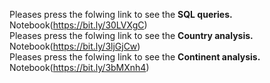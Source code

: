     
Pleases press the folwing link to see the **SQL queries.**  Notebook(https://bit.ly/30LVXgC)<br>
Pleases press the folwing link to see the **Country analysis.**  Notebook(https://bit.ly/3ljGjCw)<br>
Pleases press the folwing link to see the **Continent analysis.**  Notebook(https://bit.ly/3bMXnh4)
